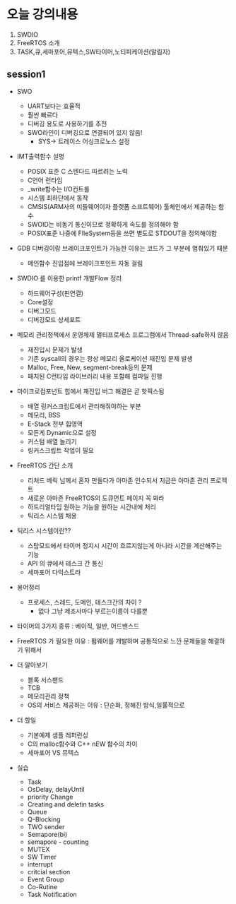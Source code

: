 # 오늘 강의내용

 1. SWDIO
 2. FreeRTOS 소개
 3. TASK,큐,세마포어,뮤텍스,SW타이머,노티피케이션(알림자)

## session1

- SWO
  - UART보다는 효율적
  - 훨씬 빠르다
  - 디버깅 용도로 사용하기를 추천
  - SWO라인이 디버깅으로 연결되어 있지 않음!
    - SYS-> 트레이스 어싱크로노스 설정

- IMT출력함수 설명
  - POSIX 표준 C 스텐다드 따르려는 노력
  - C언어 런타임
  - _write함수는 I/O컨트롤
  - 시스템 최하단에서 동작
  - CMSIS(ARM사의 미들웨어이자 플랫폼 소프트웨어) 툴체인에서 제공하는 함수
  - SWOID는 비동기 통신이므로 정확하게 속도를 정의해야 함
  - POSIX표준 나중에 FIleSystem등을 쓰면 별도로 STDOUT을 정의해야함

- GDB 디버깅이랑 브레이크포인트가 가능한 이유는 코드가 그 부분에 멈춰있기 때문
  - 메인함수 진입점에 브레이크포인트 자동 걸림
  
- SWDIO 를 이용한 printf 개발Flow 정리
  - 하드웨어구성(핀연결)
  - Core설정
  - 디버그모드
  - 디버깅모드 상세포트

- 메모리 관리정책에서 운영체제 멀티프로세스 프로그램에서 Thread-safe하지 않음
  - 재진입시 문제가 발생
  - 기존 syscall의 경우는 항상 메모리 올로케이션 재진입 문제 발생
  - Malloc, Free, New, segment-break등의 문제
  - 패치된 C런타임 라이브러리 내용 포함해 컴파일 진행

- 마이크로컴포넌트 힙에서 재진입 버그 해결은 곧 핫픽스됨
  - 배열 링커스크립트에서 관리해줘야하는 부분
  - 메모리, BSS
  - E-Stack 전부 힙영역
  - 모든게 Dynamic으로 설정
  - 커스텀 배열 늘리기
  - 링커스크립트 작업이 필요
  
- FreeRTOS 간단 소개
  - 리처드 베릭 님께서 혼자 만들다가 아마존 인수되서 지금은 아마존 관리 프로젝트
  - 새로운 아마존 FreeRTOS의 도큐먼트 페이지 꼭 봐라
  - 하드리얼타임 원하는 기능을 원하는 시간내에 처리
  - 틱리스 시스템 채용

- 틱리스 시스템이란??
  - 스탑모드에서 타이머 정지시 시간이 흐르지않는게 아니라 시간을 계산해주는 기능
  - API 의 큐에서 테스크 간 통신
  - 세마포어 다익스트라 
  
- 용어정리 
  - 프로세스, 스레드, 도메인, 테스크간의 차이 ?
    - 없다 그냥 제조사마다 부르는이름이 다를뿐 
  
- 타이머의 3가지 종류 : 베이직, 일반, 어드밴스드
- FreeRTOS 가 필요한 이유 : 펌웨어를 개발하며 공통적으로 느낀 문제들을 해결하기 위해서
- 더 알아보기
  - 블록 서스팬드
  - TCB
  - 메모리관리 정책
  - OS의 서비스 제공하는 이유 : 단순화, 정해진 방식,일률적으로
  
- 더 할일 
  - 기본예제 샘플 레퍼런싱
  - C의 malloc함수와 C++ nEW 함수의 차이
  - 세마포어 VS 뮤텍스

- 실습
  - Task
  - OsDelay, delayUntil
  - priority Change
  - Creating and deletin tasks
  - Queue
  - Q-Blocking
  - TWO sender
  - Semapore(bi)
  - semapore - counting
  - MUTEX
  - SW Timer
  - interrupt
  - critcial section
  - Event Group
  - Co-Rutine
  - Task Notification